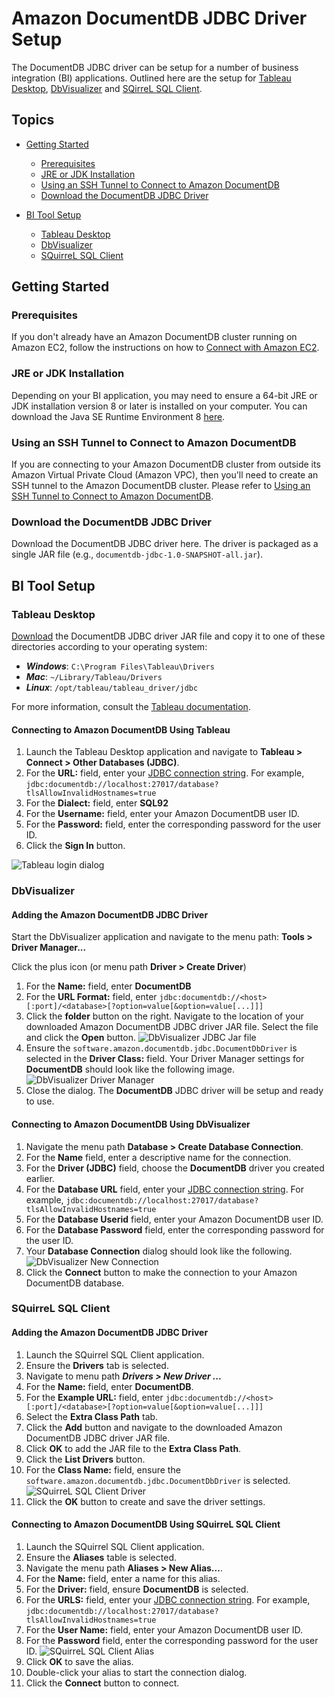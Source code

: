 # Amazon DocumentDB JDBC Driver Setup

The DocumentDB JDBC driver can be setup for a number of business integration (BI) applications. 
Outlined here are the setup for [Tableau Desktop](https://www.tableau.com/products/desktop),
[DbVisualizer](https://www.dbvis.com/) and 
[SQirreL SQL Client](https://sourceforge.net/projects/squirrel-sql/).

## Topics

- [Getting Started](#getting-started)
    - [Prerequisites](#prerequisites)
    - [JRE or JDK Installation](#jre-or-jdk-installation)
    - [Using an SSH Tunnel to Connect to Amazon DocumentDB](#using-an-ssh-tunnel-to-connect-to-amazon-documentdb)
    - [Download the DocumentDB JDBC Driver](#download-the-documentdb-jdbc-driver)
    
- [BI Tool Setup](#bi-tool-setup)
    - [Tableau Desktop](#tableau-desktop)
    - [DbVisualizer](#dbvisualizer)
    - [SQuirreL SQL Client](#squirrel-sql-client)

## Getting Started<a name='getting-started' />

### Prerequisites<a name='prerequisites' />

If you don't already have an Amazon DocumentDB cluster running on Amazon EC2, follow the 
instructions on how to [Connect with Amazon EC2](https://docs.aws.amazon.com/documentdb/latest/developerguide/connect-ec2.html).

### JRE or JDK Installation<a name='jre-or-jdk-installation' />

Depending on your BI application, you may need to ensure a 64-bit JRE or JDK installation version 8 
or later is installed on your computer. You can download the Java SE Runtime Environment 8 
[here](https://www.oracle.com/ca-en/java/technologies/javase-jre8-downloads.html).

### Using an SSH Tunnel to Connect to Amazon DocumentDB<a name='using-an-ssh-tunnel-to-connect-to-amazon-documentdb' />

If you are connecting to your Amazon DocumentDB cluster from outside its Amazon Virtual Private Cloud
(Amazon VPC), then you'll need to create an SSH tunnel to the Amazon DocumentDB cluster. Please
refer to [Using an SSH Tunnel to Connect to Amazon DocumentDB](ssh-tunnel.md).

### Download the DocumentDB JDBC Driver <a name='download-the-documentdb-jdbc-driver' />

<!-- >TODO: Get link for DocumentDB JDBC driver. -->
Download the DocumentDB JDBC driver here. The driver is packaged as a single JAR file 
(e.g., `documentdb-jdbc-1.0-SNAPSHOT-all.jar`).

## BI Tool Setup<a name='bi-tool-setup' />

### Tableau Desktop<a name='tableau-desktop' />

[Download](#download-the-documentdb-jdbc-driver) the DocumentDB JDBC driver JAR file and copy it to one of these
directories according to your operating system:

- **_Windows_**: `C:\Program Files\Tableau\Drivers`
- **_Mac_**: `~/Library/Tableau/Drivers`
- **_Linux_**: `/opt/tableau/tableau_driver/jdbc`

For more information, consult the 
[Tableau documentation](https://help.tableau.com/current/pro/desktop/en-us/examples_otherdatabases_jdbc.htm).

#### Connecting to Amazon DocumentDB Using Tableau

1. Launch the Tableau Desktop application and navigate to 
   **Tableau > Connect > Other Databases (JDBC)**.
1. For the **URL:** field, enter your [JDBC connection string](connection-string.md).
   For example, `jdbc:documentdb://localhost:27017/database?tlsAllowInvalidHostnames=true`
1. For the **Dialect:** field, enter **SQL92**
1. For the **Username:** field, enter your Amazon DocumentDB user ID.
1. For the **Password:** field, enter the corresponding password for the user ID.
1. Click the **Sign In** button.

![Tableau login dialog](tableau-login.png)

### DbVisualizer<a name='dbvisualizer' />

#### Adding the Amazon DocumentDB JDBC Driver

Start the DbVisualizer application and navigate to the menu path: **Tools > Driver Manager...** 

Click the plus icon (or menu path **Driver > Create Driver**)

1. For the **Name:** field, enter **DocumentDB**
1. For the **URL Format:** field, enter `jdbc:documentdb://<host>[:port]/<database>[?option=value[&option=value[...]]]`
1. Click the **folder** button on the right. Navigate to the location of your downloaded 
   Amazon DocumentDB JDBC driver JAR file. Select the file and click the **Open** button.
   ![DbVisualizer JDBC Jar file](dbvisualizer-driver-jar-file.png)
1. Ensure the `software.amazon.documentdb.jdbc.DocumentDbDriver` is selected in the **Driver Class:**
   field. Your Driver Manager settings for **DocumentDB** should look like the following image.
   ![DbVisualizer Driver Manager](dbvisualizer-driver-manager.png)
1. Close the dialog. The **DocumentDB** JDBC driver will be setup and ready to use.

#### Connecting to Amazon DocumentDB Using DbVisualizer

1. Navigate the menu path **Database > Create Database Connection**.
1. For the **Name** field, enter a descriptive name for the connection.
1. For the **Driver (JDBC)** field, choose the **DocumentDB** driver you created earlier.
1. For the **Database URL** field, enter your [JDBC connection string](connection-string.md). 
   For example, `jdbc:documentdb://localhost:27017/database?tlsAllowInvalidHostnames=true`
1. For the **Database Userid** field, enter your Amazon DocumentDB user ID.
1. For the **Database Password** field, enter the corresponding password for the user ID.
1. Your **Database Connection** dialog should look like the following.
   ![DbVisualizer New Connection](dbvisualizer-new-connection.png)
1. Click the **Connect** button to make the connection to your Amazon DocumentDB database.

### SQuirreL SQL Client<a name='squirrel-sql-client' />

#### Adding the Amazon DocumentDB JDBC Driver

1. Launch the SQuirrel SQL Client application.
1. Ensure the **Drivers** tab is selected.
1. Navigate to menu path ***Drivers > New Driver ...***
1. For the **Name:** field, enter **DocumentDB**.
1. For the **Example URL:** field, enter `jdbc:documentdb://<host>[:port]/<database>[?option=value[&option=value[...]]]`
1. Select the **Extra Class Path** tab.
1. Click the **Add** button and navigate to the downloaded Amazon DocumentDB JDBC driver JAR file.
1. Click **OK** to add the JAR file to the **Extra Class Path**.
1. Click the **List Drivers** button.
1. For the **Class Name:** field, ensure the `software.amazon.documentdb.jdbc.DocumentDbDriver` 
   is selected.
   ![SQuirreL SQL Client Driver](squirrel-driver.png)
1. Click the **OK** button to create and save the driver settings.

#### Connecting to Amazon DocumentDB Using SQuirreL SQL Client

1. Launch the SQuirrel SQL Client application.
1. Ensure the **Aliases** table is selected.
1. Navigate the menu path **Aliases > New Alias...**.
1. For the **Name:** field, enter a name for this alias.
1. For the **Driver:** field, ensure **DocumentDB** is selected.
1. For the **URLS:** field, enter your [JDBC connection string](connection-string.md).
   For example, `jdbc:documentdb://localhost:27017/database?tlsAllowInvalidHostnames=true`
1. For the **User Name:** field, enter your Amazon DocumentDB user ID.
1. For the **Password** field, enter the corresponding password for the user ID.
   ![SQuirreL SQL Client Alias](squirrel-alias.png)
1. Click **OK** to save the alias.
1. Double-click your alias to start the connection dialog.
1. Click the **Connect** button to connect.
